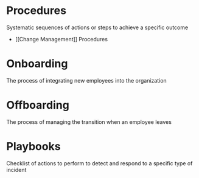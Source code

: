 # Procedures
Systematic sequences of actions or steps to achieve a specific outcome
- [[Change Management]] Procedures

# Onboarding
The process of integrating new employees into the organization

# Offboarding

The process of managing the transition when an employee leaves

# Playbooks

Checklist of actions to perform to detect and respond to a specific type of incident

